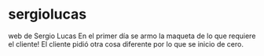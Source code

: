# sergiolucas
web de Sergio Lucas
En el primer día se armo la maqueta de lo que requiere el cliente!
El cliente pidió otra cosa diferente por lo que se inicio de cero.
